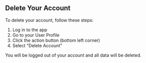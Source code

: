 ## Delete Your Account
To delete your account, follow these steps:

1. Log in to the app
2. Go to your User Profile
3. Click the action button (bottom left corner)
4. Select "Delete Account"

You will be logged out of your account and all data will be deleted.